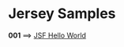 # Jersey Samples

**001** ==> [JSF Hello World](https://github.com/mhdr/JavaEE/tree/master/JSF/001)

